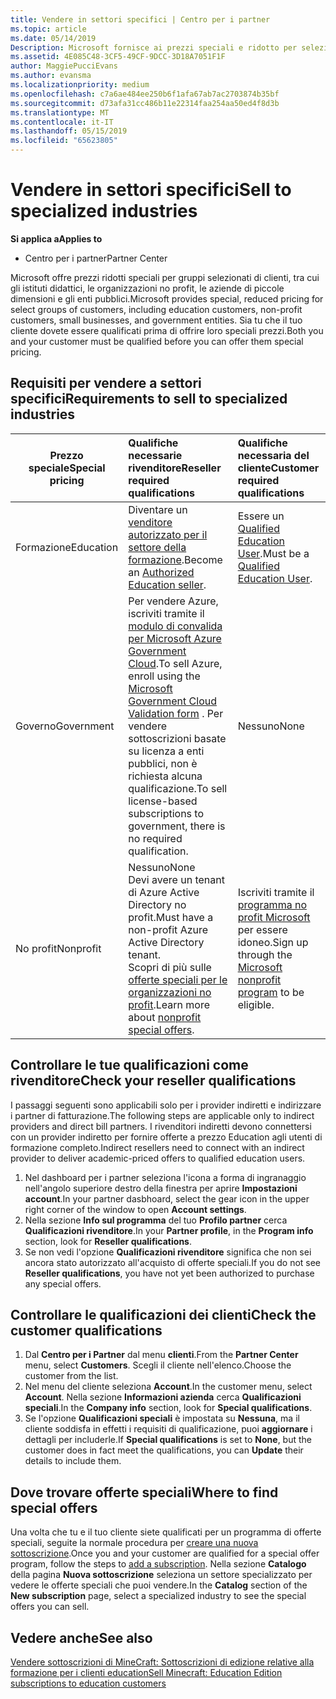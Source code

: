 ```yaml
---
title: Vendere in settori specifici | Centro per i partner
ms.topic: article
ms.date: 05/14/2019
Description: Microsoft fornisce ai prezzi speciali e ridotto per selezionare i gruppi di clienti, tra cui i clienti education, clienti No profii e gli utenti per enti pubblici.
ms.assetid: 4E085C48-3CF5-49CF-9DCC-3D18A7051F1F
author: MaggiePucciEvans
ms.author: evansma
ms.localizationpriority: medium
ms.openlocfilehash: c7a6ae484ee250b6f1afa67ab7ac2703874b35bf
ms.sourcegitcommit: d73afa31cc486b11e22314faa254aa50ed4f8d3b
ms.translationtype: MT
ms.contentlocale: it-IT
ms.lasthandoff: 05/15/2019
ms.locfileid: "65623805"
---
```

# <a name="sell-to-specialized-industries"></a><span data-ttu-id="66b94-103">Vendere in settori specifici</span><span class="sxs-lookup"><span data-stu-id="66b94-103">Sell to specialized industries</span></span>

<span data-ttu-id="66b94-104">**Si applica a**</span><span class="sxs-lookup"><span data-stu-id="66b94-104">**Applies to**</span></span>

-  <span data-ttu-id="66b94-105">Centro per i partner</span><span class="sxs-lookup"><span data-stu-id="66b94-105">Partner Center</span></span>

<span data-ttu-id="66b94-106">Microsoft offre prezzi ridotti speciali per gruppi selezionati di clienti, tra cui gli istituti didattici, le organizzazioni no profit, le aziende di piccole dimensioni e gli enti pubblici.</span><span class="sxs-lookup"><span data-stu-id="66b94-106">Microsoft provides special, reduced pricing for select groups of customers, including education customers, non-profit customers, small businesses, and government entities.</span></span> <span data-ttu-id="66b94-107">Sia tu che il tuo cliente dovete essere qualificati prima di offrire loro speciali prezzi.</span><span class="sxs-lookup"><span data-stu-id="66b94-107">Both you and your customer must be qualified before you can offer them special pricing.</span></span> 

## <a name="requirements-to-sell-to-specialized-industries"></a><span data-ttu-id="66b94-108">Requisiti per vendere a settori specifici</span><span class="sxs-lookup"><span data-stu-id="66b94-108">Requirements to sell to specialized industries</span></span>

|<span data-ttu-id="66b94-109">**Prezzo speciale**</span><span class="sxs-lookup"><span data-stu-id="66b94-109">**Special pricing**</span></span>   |<span data-ttu-id="66b94-110">**Qualifiche necessarie rivenditore**</span><span class="sxs-lookup"><span data-stu-id="66b94-110">**Reseller required qualifications**</span></span>   |<span data-ttu-id="66b94-111">**Qualifiche necessaria del cliente**</span><span class="sxs-lookup"><span data-stu-id="66b94-111">**Customer required qualifications**</span></span>   |
|----------------------------|:---------------------------------|:------------------------------------------|
|<span data-ttu-id="66b94-112">Formazione</span><span class="sxs-lookup"><span data-stu-id="66b94-112">Education</span></span>   |<span data-ttu-id="66b94-113">Diventare un [venditore autorizzato per il settore della formazione](https://www.mepn.com).</span><span class="sxs-lookup"><span data-stu-id="66b94-113">Become an [Authorized Education seller](https://www.mepn.com).</span></span>   | <span data-ttu-id="66b94-114">Essere un [Qualified Education User](https://www.microsoftvolumelicensing.com/DocumentSearch.aspx?Mode=3&DocumentTypeId=7).</span><span class="sxs-lookup"><span data-stu-id="66b94-114">Must be a [Qualified Education User](https://www.microsoftvolumelicensing.com/DocumentSearch.aspx?Mode=3&DocumentTypeId=7).</span></span>   |
|<span data-ttu-id="66b94-115">Governo</span><span class="sxs-lookup"><span data-stu-id="66b94-115">Government</span></span>   |<span data-ttu-id="66b94-116">Per vendere Azure, iscriviti tramite il [modulo di convalida per Microsoft Azure Government Cloud](https://azuregov.microsoft.com/csp).</span><span class="sxs-lookup"><span data-stu-id="66b94-116">To sell Azure, enroll using the [Microsoft Government Cloud Validation form](https://azuregov.microsoft.com/csp) .</span></span> <span data-ttu-id="66b94-117">Per vendere sottoscrizioni basate su licenza a enti pubblici, non è richiesta alcuna qualificazione.</span><span class="sxs-lookup"><span data-stu-id="66b94-117">To sell license-based subscriptions to government, there is no required qualification.</span></span>|   <span data-ttu-id="66b94-118">Nessuno</span><span class="sxs-lookup"><span data-stu-id="66b94-118">None</span></span>|
|<span data-ttu-id="66b94-119">No profit</span><span class="sxs-lookup"><span data-stu-id="66b94-119">Nonprofit</span></span>  |<span data-ttu-id="66b94-120">Nessuno</span><span class="sxs-lookup"><span data-stu-id="66b94-120">None</span></span><br><span data-ttu-id="66b94-121">Devi avere un tenant di Azure Active Directory no profit.</span><span class="sxs-lookup"><span data-stu-id="66b94-121">Must have a non-profit Azure Active Directory tenant.</span></span><br><span data-ttu-id="66b94-122">Scopri di più sulle [offerte speciali per le organizzazioni no profit](https://assetsprod.microsoft.com/mpn/en-us/nonprofit-skus-in-csp-faq.pdf).</span><span class="sxs-lookup"><span data-stu-id="66b94-122">Learn more about [nonprofit special offers](https://assetsprod.microsoft.com/mpn/en-us/nonprofit-skus-in-csp-faq.pdf).</span></span>   |<span data-ttu-id="66b94-123">Iscriviti tramite il [programma no profit Microsoft](https://nonprofit.microsoft.com/#/register) per essere idoneo.</span><span class="sxs-lookup"><span data-stu-id="66b94-123">Sign up through the [Microsoft nonprofit program](https://nonprofit.microsoft.com/#/register) to be eligible.</span></span>   |


## <a name="check-your-reseller-qualifications"></a><span data-ttu-id="66b94-124">Controllare le tue qualificazioni come rivenditore</span><span class="sxs-lookup"><span data-stu-id="66b94-124">Check your reseller qualifications</span></span>

<span data-ttu-id="66b94-125">I passaggi seguenti sono applicabili solo per i provider indiretti e indirizzare i partner di fatturazione.</span><span class="sxs-lookup"><span data-stu-id="66b94-125">The following steps are applicable only to indirect providers and direct bill partners.</span></span> <span data-ttu-id="66b94-126">I rivenditori indiretti devono connettersi con un provider indiretto per fornire offerte a prezzo Education agli utenti di formazione completo.</span><span class="sxs-lookup"><span data-stu-id="66b94-126">Indirect resellers need to connect with an indirect provider to deliver academic-priced offers to qualified education users.</span></span> 

1.  <span data-ttu-id="66b94-127">Nel dashboard per i partner seleziona l'icona a forma di ingranaggio nell'angolo superiore destro della finestra per aprire **Impostazioni account**.</span><span class="sxs-lookup"><span data-stu-id="66b94-127">In your partner dasbhoard, select the gear icon in the upper right corner of the window to open **Account settings**.</span></span>
2.  <span data-ttu-id="66b94-128">Nella sezione **Info sul programma** del tuo **Profilo partner** cerca **Qualificazioni rivenditore**.</span><span class="sxs-lookup"><span data-stu-id="66b94-128">In your **Partner profile**, in the **Program info** section, look for **Reseller qualifications**.</span></span>
3.  <span data-ttu-id="66b94-129">Se non vedi l'opzione **Qualificazioni rivenditore** significa che non sei ancora stato autorizzato all'acquisto di offerte speciali.</span><span class="sxs-lookup"><span data-stu-id="66b94-129">If you do not see **Reseller qualifications**, you have not yet been authorized to purchase any special offers.</span></span>

## <a name="check-the-customer-qualifications"></a><span data-ttu-id="66b94-130">Controllare le qualificazioni dei clienti</span><span class="sxs-lookup"><span data-stu-id="66b94-130">Check the customer qualifications</span></span>

1.  <span data-ttu-id="66b94-131">Dal **Centro per i Partner** dal menu **clienti**.</span><span class="sxs-lookup"><span data-stu-id="66b94-131">From the **Partner Center** menu, select **Customers**.</span></span> <span data-ttu-id="66b94-132">Scegli il cliente nell'elenco.</span><span class="sxs-lookup"><span data-stu-id="66b94-132">Choose the customer from the list.</span></span>
2.  <span data-ttu-id="66b94-133">Nel menu del cliente seleziona **Account**.</span><span class="sxs-lookup"><span data-stu-id="66b94-133">In the customer menu, select **Account**.</span></span> <span data-ttu-id="66b94-134">Nella sezione **Informazioni azienda** cerca **Qualificazioni speciali**.</span><span class="sxs-lookup"><span data-stu-id="66b94-134">In the **Company info** section, look for **Special qualifications**.</span></span>
3.  <span data-ttu-id="66b94-135">Se l'opzione **Qualificazioni speciali** è impostata su **Nessuna**, ma il cliente soddisfa in effetti i requisiti di qualificazione, puoi **aggiornare** i dettagli per includerle.</span><span class="sxs-lookup"><span data-stu-id="66b94-135">If **Special qualifications** is set to **None**, but the customer does in fact meet the qualifications, you can **Update** their details to include them.</span></span>

## <a name="where-to-find-special-offers"></a><span data-ttu-id="66b94-136">Dove trovare offerte speciali</span><span class="sxs-lookup"><span data-stu-id="66b94-136">Where to find special offers</span></span>

<span data-ttu-id="66b94-137">Una volta che tu e il tuo cliente siete qualificati per un programma di offerte speciali, seguite la normale procedura per [creare una nuova sottoscrizione](create-a-new-subscription.md).</span><span class="sxs-lookup"><span data-stu-id="66b94-137">Once you and your customer are qualified for a special offer program, follow the steps to [add a subscription](create-a-new-subscription.md).</span></span> <span data-ttu-id="66b94-138">Nella sezione **Catalogo** della pagina **Nuova sottoscrizione** seleziona un settore specializzato per vedere le offerte speciali che puoi vendere.</span><span class="sxs-lookup"><span data-stu-id="66b94-138">In the **Catalog** section of the **New subscription** page, select a specialized industry to see the special offers you can sell.</span></span>

## <a name="see-also"></a><span data-ttu-id="66b94-139">Vedere anche</span><span class="sxs-lookup"><span data-stu-id="66b94-139">See also</span></span>

[<span data-ttu-id="66b94-140">Vendere sottoscrizioni di MineCraft: Sottoscrizioni di edizione relative alla formazione per i clienti education</span><span class="sxs-lookup"><span data-stu-id="66b94-140">Sell Minecraft: Education Edition subscriptions to education customers</span></span>](minecraft-subscriptions.md)


 

 

 



